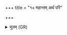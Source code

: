 +++
title = "१० महान्तम् अर्थं परि"

+++
<details><summary>मूलम् (GR)</summary>

महान्तम् अर्थं परि सद्य एत्व्  
अहोरात्रे विदधच् छुक्र उद्यन् ।  
सपत्नान् सर्वान् मे सूर्य  
एतु वैश्वानरो दहन् ॥
</details>